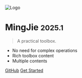 <!-- _coverpage.md -->

![Logo](https://ooo.0x0.ooo/2025/01/15/OE3Nmt.th.png)

# MingJie <small>2025.1</small>

> A practical toolbox.

- No need for complex operations
- Rich toolbox content
- Multiple contents

[GitHub](https://github.com/tianhukj/docs-cli/)
[Get Started](README.md)

